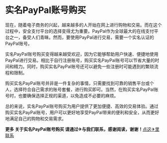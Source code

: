# 实名PayPal账号购买

现在，随着电子商务的兴起，越来越多的人开始在网上进行购物和交易。而在这个过程中，安全支付平台的选择变得尤为重要。PayPal作为全球最大的在线支付平台之一，备受人们青睐。然而，要使用PayPal进行交易，需要一个实名认证的PayPal账号。

实名PayPal账号购买变得越来越受欢迎，因为它能够帮助用户快速、便捷地使用PayPal进行交易。相比于自行注册账号，购买实名PayPal账号可以节省大量的时间和精力。同时，购买实名PayPal账号还可以避免一些注册时可能遇到的繁琐流程和限制。

购买实名PayPal账号并非是一件复杂的事情，只需要找到可靠的销售平台或个人，选择符合自己需求的账号套餐，进行购买即可。当然，在购买实名PayPal账号时，也要确保选择正规的渠道，以免造成不必要的麻烦。

总的来说，实名PayPal账号购买为用户提供了更加便捷、高效的交易体验。通过购买实名PayPal账号，用户可以更好地享受PayPal带来的便利和安全，从而更好地满足自己的购物和交易需求。

**更多 关于实名PayPal账号购买 请通过✈与我们联系，感谢阅读，谢谢！**[点这✈里联系](https://c.k02.cc)